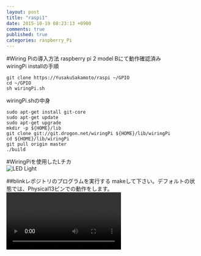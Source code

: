 ```yaml
---
layout: post
title: "raspi1"
date: 2015-10-19 08:23:13 +0900
comments: true
published: true
categories: raspberry_Pi
---
```


#Wiring Piの導入方法
raspberry pi 2 model Bにて動作確認済み  
wiringPi installの手順  
```
git clone https://YusakuSakamoto/raspi ~/GPIO
cd ~/GPIO
sh wiringPi.sh
```

wiringPi.shの中身  
```
sudo apt-get install git-core
sudo apt-get update
sudo apt-get upgrade
mkdir -p ${HOME}/lib
git clone git://git.drogon.net/wiringPi ${HOME}/lib/wiringPi
cd ${HOME}/lib/wiringPi
git pull origin master
./build
```

#WiringPiを使用したLチカ  
![LED Light](http://3.bp.blogspot.com/-gmSvHB8OAHo/VRQvYSy5BLI/AAAAAAAABBQ/GHkqcVJEp4Q/s1600/Raspberry%2BPi%2BGPIO%2BPins.png)

##blinkレポジトリのプログラムを実行する
makeして下さい。デフォルトの状態では、Physical13ピンでの動作をします。
![ltika](/videos/20151020_091839.mp4)